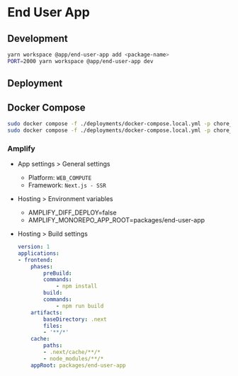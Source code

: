 # End User App

## Development

```sh
yarn workspace @app/end-user-app add <package-name>
PORT=2000 yarn workspace @app/end-user-app dev
```

## Deployment

## Docker Compose

```sh
sudo docker compose -f ./deployments/docker-compose.local.yml -p chore_master_end_user_app_local up -d --build
sudo docker compose -f ./deployments/docker-compose.local.yml -p chore_master_end_user_app_local down
```

### Amplify

- App settings > General settings

    - Platform: `WEB_COMPUTE`
    - Framework: `Next.js - SSR`


- Hosting > Environment variables

    - AMPLIFY_DIFF_DEPLOY=false
    - AMPLIFY_MONOREPO_APP_ROOT=packages/end-user-app

- Hosting > Build settings

    ```yml
    version: 1
    applications:
    - frontend:
        phases:
            preBuild:
            commands:
                - npm install
            build:
            commands:
                - npm run build
        artifacts:
            baseDirectory: .next
            files:
            - '**/*'
        cache:
            paths:
            - .next/cache/**/*
            - node_modules/**/*
        appRoot: packages/end-user-app
    ```